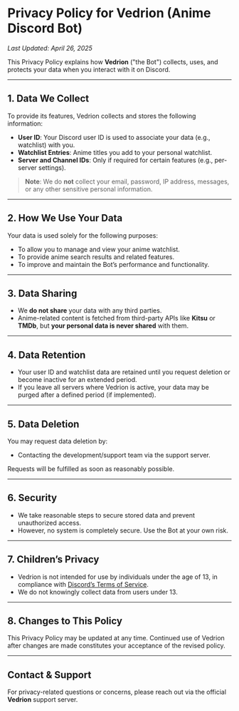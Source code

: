 # Privacy Policy for Vedrion (Anime Discord Bot)

_Last Updated: April 26, 2025_

This Privacy Policy explains how **Vedrion** ("the Bot") collects, uses, and protects your data when you interact with it on Discord.

---

## 1. Data We Collect

To provide its features, Vedrion collects and stores the following information:

- **User ID**: Your Discord user ID is used to associate your data (e.g., watchlist) with you.
- **Watchlist Entries**: Anime titles you add to your personal watchlist.
- **Server and Channel IDs**: Only if required for certain features (e.g., per-server settings).

> **Note**: We do **not** collect your email, password, IP address, messages, or any other sensitive personal information.

---

## 2. How We Use Your Data

Your data is used solely for the following purposes:

- To allow you to manage and view your anime watchlist.
- To provide anime search results and related features.
- To improve and maintain the Bot’s performance and functionality.

---

## 3. Data Sharing

- We **do not share** your data with any third parties.
- Anime-related content is fetched from third-party APIs like **Kitsu** or **TMDb**, but **your personal data is never shared** with them.

---

## 4. Data Retention

- Your user ID and watchlist data are retained until you request deletion or become inactive for an extended period.
- If you leave all servers where Vedrion is active, your data may be purged after a defined period (if implemented).

---

## 5. Data Deletion

You may request data deletion by:

- Contacting the development/support team via the support server.

Requests will be fulfilled as soon as reasonably possible.

---

## 6. Security

- We take reasonable steps to secure stored data and prevent unauthorized access.
- However, no system is completely secure. Use the Bot at your own risk.

---

## 7. Children’s Privacy

- Vedrion is not intended for use by individuals under the age of 13, in compliance with [Discord’s Terms of Service](https://discord.com/terms).
- We do not knowingly collect data from users under 13.

---

## 8. Changes to This Policy

This Privacy Policy may be updated at any time. Continued use of Vedrion after changes are made constitutes your acceptance of the revised policy.

---

## Contact & Support

For privacy-related questions or concerns, please reach out via the official **Vedrion** support server.

